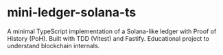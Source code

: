 # mini-ledger-solana-ts
A minimal TypeScript implementation of a Solana-like ledger with Proof of History (PoH). Built with TDD (Vitest) and Fastify. Educational project to understand blockchain internals.

